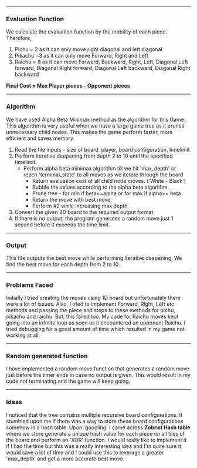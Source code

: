 
---

### Evaluation Function

We calculate the evaluation function by the mobility of each piece.
Therefore,
1. Pichu = 2 as it can only move right diagonal and left diagonal
2. Pikachu =3 as it can only move Forward, Right and Left
3. Raichu = 8 as it can move Forward, Backward, Right, Left, Diagonal Left forward, Diagonal Right forward,  Diagonal Left backward, Diagonal Right backward

**Final Cost = Max Player pieces - Opponent pieces**

---
### Algorithm

We have used Alpha Beta Minimax method as the algorithm for this Game.
This algorithm is very useful when we have a large game tree as it prunes unnecassary child nodes. This makes the game perform faster, more efficient and saves memory.

1. Read the file inputs - size of board, player, board configuration, timelimit
2. Perform iterative deepening from depth 2 to 10 until the specified timelimit.
    * Perform alpha beta minimax algorithm till we hit 'max_depth' or reach 'terminal_state' to all moves as we iterate through the board
        * Return evaluation cost of all child node moves. ('White - Black')
        * Bubble the values according to the alpha beta algorithm.
        * Prune tree - for min if beta<=alpha or for max if alpha>= beta
        * Return the move with best move
        * Perform #2 while increasing max depth
3. Convert the given 2D board to the required output format
4. If there is no output, the program generates a random move just 1 second before it exceeds the time limit.
---

### Output

This file outputs the best move while performing iterative deepening.
We find the best move for each depth from 2 to 10.

---

### Problems Faced
Initially I tried creating the moves using 1D board but unfortunately there were a lot of issues. Also, I tried to implement Forward, Right, Left etc methods and passing the piece and steps to these methods for pichu, pikachu and raichu. But, this failed too. My code for Raichu moves kept going into an infinite loop as soon as it encountered an opponent Raichu. I tried debugging for a good amount of time which resulted in my game not working at all.

---

### Random generated function
I have implemented a random move function that generates a random move just before the timer ends in case no output is given. This would result in my code not terminating and the game will keep going.

---

### Ideas 
I noticed that the tree contains mulitple recursive board configurations. It stumbled upon me if there was a way to store these board configurations somehow in a hash table. Upon 'googling' I came across **Zobrist Hash table** where we store generate a unique hash value for each piece on all tiles of the board and perform an 'XOR' function. I would really like to implement it if I had the time but this was a really interesting idea and I'm quite sure it would save a lot of time and I could use this to leverage a greater 'max_depth' and get a more accurate best move.
